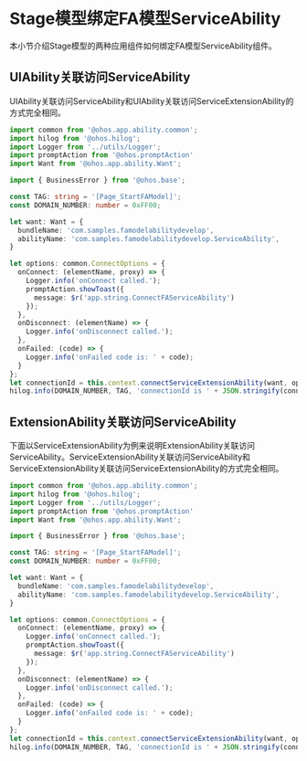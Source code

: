 # Stage模型绑定FA模型ServiceAbility


本小节介绍Stage模型的两种应用组件如何绑定FA模型ServiceAbility组件。


## UIAbility关联访问ServiceAbility

UIAbility关联访问ServiceAbility和UIAbility关联访问ServiceExtensionAbility的方式完全相同。


```ts
import common from '@ohos.app.ability.common';
import hilog from '@ohos.hilog';
import Logger from '../utils/Logger';
import promptAction from '@ohos.promptAction'
import Want from '@ohos.app.ability.Want';

import { BusinessError } from '@ohos.base';

const TAG: string = '[Page_StartFAModel]';
const DOMAIN_NUMBER: number = 0xFF00;

let want: Want = {
  bundleName: 'com.samples.famodelabilitydevelop',
  abilityName: 'com.samples.famodelabilitydevelop.ServiceAbility',
}

let options: common.ConnectOptions = {
  onConnect: (elementName, proxy) => {
    Logger.info('onConnect called.');
    promptAction.showToast({
      message: $r('app.string.ConnectFAServiceAbility')
    });
  },
  onDisconnect: (elementName) => {
    Logger.info('onDisconnect called.');
  },
  onFailed: (code) => {
    Logger.info('onFailed code is: ' + code);
  }
};
let connectionId = this.context.connectServiceExtensionAbility(want, options);
hilog.info(DOMAIN_NUMBER, TAG, 'connectionId is ' + JSON.stringify(connectionId));
```


## ExtensionAbility关联访问ServiceAbility

下面以ServiceExtensionAbility为例来说明ExtensionAbility关联访问ServiceAbility。ServiceExtensionAbility关联访问ServiceAbility和ServiceExtensionAbility关联访问ServiceExtensionAbility的方式完全相同。


```ts
import common from '@ohos.app.ability.common';
import hilog from '@ohos.hilog';
import Logger from '../utils/Logger';
import promptAction from '@ohos.promptAction'
import Want from '@ohos.app.ability.Want';

import { BusinessError } from '@ohos.base';

const TAG: string = '[Page_StartFAModel]';
const DOMAIN_NUMBER: number = 0xFF00;

let want: Want = {
  bundleName: 'com.samples.famodelabilitydevelop',
  abilityName: 'com.samples.famodelabilitydevelop.ServiceAbility',
}

let options: common.ConnectOptions = {
  onConnect: (elementName, proxy) => {
    Logger.info('onConnect called.');
    promptAction.showToast({
      message: $r('app.string.ConnectFAServiceAbility')
    });
  },
  onDisconnect: (elementName) => {
    Logger.info('onDisconnect called.');
  },
  onFailed: (code) => {
    Logger.info('onFailed code is: ' + code);
  }
};
let connectionId = this.context.connectServiceExtensionAbility(want, options);
hilog.info(DOMAIN_NUMBER, TAG, 'connectionId is ' + JSON.stringify(connectionId));
```
